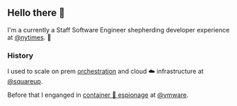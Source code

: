 ## Hello there 👋

I'm a currently a Staff Software Engineer shepherding developer experience at [@nytimes](https://github.com/nytimes/). 📰 

### History

I used to scale on prem [orchestration](https://github.com/square/p2) and cloud ☁️ infrastructure at [@squareup](https://github.com/squareup/). 

Before that I enganged in [container 🚢 espionage](https://github.com/vmware/vic) at [@vmware](https://github.com/vmware/). 
